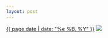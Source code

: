 ```yaml
---
layout: post
---
```


<p>
  <time><a href="/380">{{ page.date | date: "%e %B, %Y" }}</a></time>
  <a href="/380"><img src="{{ site.assets_url }}/380-640.jpg" srcset="{{ site.assets_url }}/380-1280.jpg 1280w, {{ site.assets_url }}/380-960.jpg 960w, {{ site.assets_url }}/380-640.jpg 640w, {{ site.assets_url }}/380-320.jpg 320w" sizes="(min-width: 700px) 50vw, calc(100vw - 2rem)" /></a>
</p>
